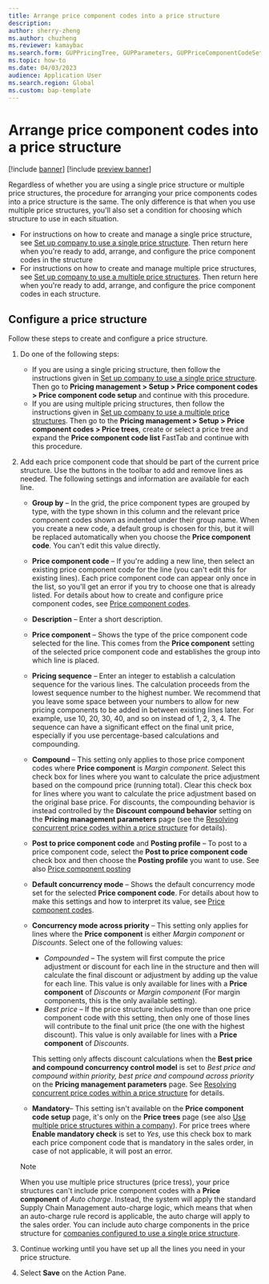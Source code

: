 ```yaml
---
title: Arrange price component codes into a price structure
description:
author: sherry-zheng
ms.author: chuzheng
ms.reviewer: kamaybac
ms.search.form: GUPPricingTree, GUPParameters, GUPPriceComponentCodeSetup
ms.topic: how-to
ms.date: 04/03/2023
audience: Application User
ms.search.region: Global
ms.custom: bap-template
---
```


# Arrange price component codes into a price structure

[!include [banner](../includes/banner.md)]
[!include [preview banner](../includes/preview-banner.md)]
<!-- KFM: Preview until further notice -->

Regardless of whether you are using a single price structure or multiple price structures, the procedure for arranging your price components codes into a price structure is the same. The only difference is that when you use multiple price structures, you'll also set a condition for choosing which structure to use in each situation.

- For instructions on how to create and manage a single price structure, see [Set up company to use a single price structure](price-structure-single.md). Then return here when you're ready to add, arrange, and configure the price component codes in the structure
- For instructions on how to create and manage multiple price structures, see [Set up company to use a multiple price structures](price-structure-multiple.md). Then return here when you're ready to add, arrange, and configure the price component codes in each structure.

## Configure a price structure

Follow these steps to create and configure a price structure.

1. Do one of the following steps:
    - If you are using a single pricing structure, then follow the instructions given in [Set up company to use a single price structure](price-structure-single.md). Then go to **Pricing management \> Setup \> Price component codes \> Price component code setup** and continue with this procedure.
    - If you are using multiple pricing structures, then follow the instructions given in [Set up company to use a multiple price structures](price-structure-multiple.md). Then go to the **Pricing management \> Setup \> Price component codes \> Price trees**, create or select a price tree and expand the **Price component code list** FastTab and continue with this procedure.

1. Add each price component code that should be part of the current price structure. Use the buttons in the toolbar to add and remove lines as needed. The following settings and information are available for each line.

    - **Group by** – In the grid, the price component types are grouped by type, with the type shown in this column and the relevant price component codes shown as indented under their group name. When you create a new code, a default group is chosen for this, but it will be replaced automatically when you choose the **Price component code**. You can't edit this value directly.
    - **Price component code** – If you're adding a new line, then select an existing price component code for the line (you can't edit this for existing lines). Each price component code can appear only once in the list, so you'll get an error if you try to choose one that is already listed. For details about how to create and configure price component codes, see [Price component codes](price-component-code.md).
    - **Description** – Enter a short description.
    - **Price component** – Shows the type of the price component code selected for the line. This comes from the **Price component** setting of the selected price component code and establishes the group into which line is placed.
    - **Pricing sequence** – Enter an integer to establish a calculation sequence for the various lines. The calculation proceeds from the lowest sequence number to the highest number. We recommend that you leave some space between your numbers to allow for new pricing components to be added in between existing lines later. For example, use 10, 20, 30, 40, and so on instead of 1, 2, 3, 4. The sequence can have a significant effect on the final unit price, especially if you use percentage-based calculations and compounding.
    - **Compound** – This setting only applies to those price component codes where **Price component** is *Margin component*. Select this check box for lines where you want to calculate the price adjustment based on the compound price (running total). Clear this check box for lines where you want to calculate the price adjustment based on the original base price. For discounts, the compounding behavior is instead controlled by the **Discount compound behavior** setting on the **Pricing management parameters** page (see the [Resolving concurrent price codes within a price structure](price-structure-concurrence.md) for details).
    - **Post to price component code** and **Posting profile** – To post to a price component code, select the **Post to price component code** check box and then choose the **Posting profile** you want to use. See also [Price component posting](price-component-posting.md)
    - **Default concurrency mode** – Shows the default concurrency mode set for the selected **Price component code**. For details about how to make this settings and how to interpret its value, see [Price component codes](price-component-code.md).
    - **Concurrency mode across priority** – This setting only applies for lines where the **Price component** is either *Margin component* or *Discounts*. Select one of the following values:
        - *Compounded* – The system will first compute the price adjustment or discount for each line in the structure and then will calculate the final discount or adjustment by adding up the value for each line. This value is only available for lines with a **Price component** of *Discounts* or *Margin component* (For margin components, this is the only available setting).
        - *Best price* – If the price structure includes more than one price component code with this setting, then  only one of those lines will contribute to the final unit price (the one with the highest discount).  This value is only available for lines with a **Price component** of *Discounts*.

        This setting only affects discount calculations when the **Best price and compound concurrency control model** is set to *Best price and compound within priority, best price and compound across priority* on the **Pricing management parameters** page. See [Resolving concurrent price codes within a price structure](price-structure-concurrence.md) for details.

    - **Mandatory**– This setting isn't available on the **Price component code setup** page, it's only on the **Price trees** page (see also [Use multiple price structures within a company](price-structure-multiple.md)). For price trees where **Enable mandatory check** is set to *Yes*, use this check box to mark each price component code that is mandatory in the sales order, in case of not applicable, it will post an error. <!--KFM: This isn't clear. What do we mean by price component code to be mandatory in an order? What happens if it isn't there? Does the error mentioned here only occur when setting up the price tree? -->

    > [!NOTE]
    > When you use multiple price structures (price tress), your price structures can't include price component codes with a **Price component** of *Auto charge*. Instead, the system will apply the standard Supply Chain Management auto-charge logic, which means that when an auto-charge rule record is applicable, the auto charge will apply to the sales order. You can include auto charge components in the price structure for [companies configured to use a single price structure](price-structure-single.md).

1. Continue working until you have set up all the lines you need in your price structure.

1. Select **Save** on the Action Pane.
